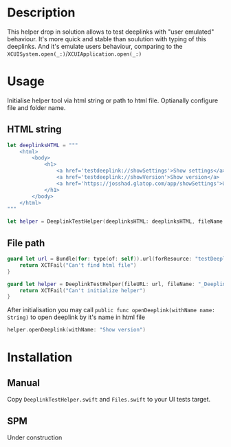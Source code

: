 # Description

This helper drop in solution allows to test deeplinks with "user emulated" behaviour. It's more quick and stable than soulution with typing of this deeplinks.
And it's emulate users behaviour, comparing to the `XCUISystem.open(_:)`/`XCUIApplication.open(_:)`

# Usage

Initialise helper tool via html string or path to html file. Optianally configure file and folder name.

## HTML string
```swift
let deeplinksHTML = """
    <html>
        <body>
            <h1>
                <a href='testdeeplink://showSettings'>Show settings</a>
                <a href='testdeeplink://showVersion'>Show version</a>
                <a href='https://josshad.glatop.com/app/showSettings'>Universal</a>
            </h1>
        </body>
    </html>
"""

let helper = DeeplinkTestHelper(deeplinksHTML: deeplinksHTML, fileName: "_Deeplinks_")
```

## File path
```swift
guard let url = Bundle(for: type(of: self)).url(forResource: "testDeeplinks", withExtension: "html") else {
    return XCTFail("Can't find html file")
}

guard let helper = DeeplinkTestHelper(fileURL: url, fileName: "_Deeplinks_") else {
    return XCTFail("Can't initialize helper")
}
```

After initialisation you may call `public func openDeeplink(withName name: String)` to open deeplink by it's name in html file

```swift
helper.openDeeplink(withName: "Show version")
```

# Installation

## Manual
Copy `DeeplinkTestHelper.swift` and `Files.swift` to your UI tests target. 

## SPM
Under construction
